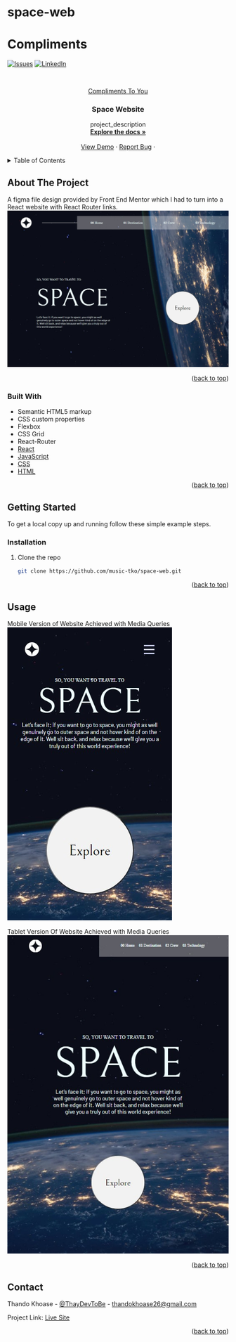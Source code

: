 # space-web

# Compliments

<div id="top"></div>

<!-- PROJECT SHIELDS -->
<!--
*** I'm using markdown "reference style" links for readability.
*** Reference links are enclosed in brackets [ ] instead of parentheses ( ).
*** See the bottom of this document for the declaration of the reference variables
*** for contributors-url, forks-url, etc. This is an optional, concise syntax you may use.
*** https://www.markdownguide.org/basic-syntax/#reference-style-links
-->

[![Issues][issues-shield]][issues-url]
[![LinkedIn][linkedin-shield]][linkedin-url]


<!-- PROJECT LOGO -->
<br />
<div align="center">
  <a href="https://github.com/music-tko/space-web">
<p> Compliments To You </p>  </a>

<h3 align="center">Space Website</h3>

  <p align="center">
    project_description
    <br />
    <a href="https://github.com/music-tko/space-web"><strong>Explore the docs »</strong></a>
    <br />
    <br />
    <a href="https://space-website-six.vercel.app/">View Demo</a>
    ·
    <a href="https://github.com/music-tko/space-web/issues">Report Bug</a>
    ·
  </p>
</div>



<!-- TABLE OF CONTENTS -->
<details>
  <summary>Table of Contents</summary>
  <ol>
    <li>
      <a href="#about-the-project">About The Project</a>
      <ul>
        <li><a href="#built-with">Built With</a></li>
      </ul>
    </li>
    <li>
      <a href="#getting-started">Getting Started</a>
      <ul>
        <li><a href="#installation">Installation</a></li>
      </ul>
    </li>
    <li><a href="#usage">Usage</a></li>
    <li><a href="#contact">Contact</a></li>
    <li><a href="#acknowledgments">Acknowledgments</a></li>
  </ol>
</details>



<!-- ABOUT THE PROJECT -->
## About The Project
A figma file design provided by Front End Mentor which I had to turn into a React website with React Router links.
[![Product Name Screen Shot][product-screenshot]](https://github.com/music-tko/space-web/blob/main/space-web-laptop.png)

<p align="right">(<a href="#top">back to top</a>)</p>



### Built With
* Semantic HTML5 markup
* CSS custom properties
* Flexbox
* CSS Grid
* React-Router
* [React](https://reactjs.org)
* [JavaScript](https://developer.mozilla.org/en-US/docs/Web/JavaScript)
* [CSS](https://developer.mozilla.org/en-US/docs/Web/CSS)
* [HTML](https://developer.mozilla.org/en-US/docs/Web/HTML)

<p align="right">(<a href="#top">back to top</a>)</p>



<!-- GETTING STARTED -->
## Getting Started

To get a local copy up and running follow these simple example steps.

### Installation

1. Clone the repo
   ```sh
   git clone https://github.com/music-tko/space-web.git
   ```


<p align="right">(<a href="#top">back to top</a>)</p>



<!-- USAGE EXAMPLES -->
## Usage

Mobile Version of Website Achieved with Media Queries
[![Product Name Screen Shot][product-mobile]](https://github.com/music-tko/space-web/blob/main/space-web-mobile.png)

Tablet Version Of Website Achieved with Media Queries
[![Product Name Screen Shot][product-tablet]](https://github.com/music-tko/space-web/blob/main/space-web-tablet.png)

<p align="right">(<a href="#top">back to top</a>)</p>

<!-- CONTACT -->
## Contact

Thando Khoase - [@ThayDevToBe](https://twitter.com/ThayDevToBe) - thandokhoase26@gmail.com

Project Link: [Live Site](https://space-website-six.vercel.app/)

<p align="right">(<a href="#top">back to top</a>)</p>


<!-- MARKDOWN LINKS & IMAGES -->

[issues-shield]: https://img.shields.io/github/issues/music-tko/space-web.svg?style=for-the-badge
[issues-url]: https://github.com/music-tko/space-web/issues
[linkedin-shield]: https://img.shields.io/badge/-LinkedIn-black.svg?style=for-the-badge&logo=linkedin&colorB=555
[linkedin-url]: https://linkedin.com/in/thay-khoase026/
[product-screenshot]: https://github.com/music-tko/space-web/blob/main/space-web-laptop.png
[product-mobile]: https://github.com/music-tko/space-web/blob/main/space-web-mobile.png
[product-tablet]: https://github.com/music-tko/space-web/blob/main/space-web-tablet.png
